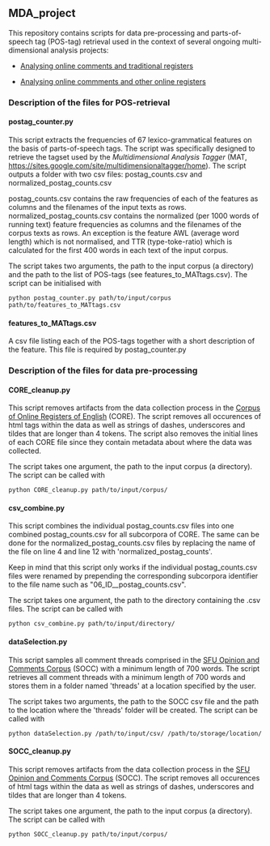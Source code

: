 ## MDA_project

This repository contains scripts for data pre-processing and parts-of-speech tag (POS-tag) retrieval used in the context of several ongoing multi-dimensional analysis projects:

* [Analysing online comments and traditional registers](https://github.com/sfu-discourse-lab/MDA-OnlineComments)

* [Analysing online commments and other online registers](https://github.com/sfu-discourse-lab/MDA-OnlineRegisters)

### Description of the files for POS-retrieval

#### postag_counter.py

This script extracts the frequencies of 67 lexico-grammatical features on the basis of parts-of-speech tags. The script was specifically designed to retrieve the tagset used by the *Multidimensional Analysis Tagger* (MAT, https://sites.google.com/site/multidimensionaltagger/home). The script outputs a folder with two csv files: postag_counts.csv and normalized_postag_counts.csv

postag_counts.csv contains the raw frequencies of each of the features as columns and the filenames of the input texts as rows. normalized_postag_counts.csv contains the normalized (per 1000 words of running text) feature frequencies as columns and the filenames of the corpus texts as rows. An exception is the feature AWL (average word length) which is not normalised, and TTR (type-toke-ratio) which is calculated for the first 400 words in each text of the input corpus.

The script takes two arguments, the path to the input corpus (a directory) and the path to the list of POS-tags (see features_to_MATtags.csv). The script can be initialised with
  
    python postag_counter.py path/to/input/corpus path/to/features_to_MATtags.csv


#### features_to_MATtags.csv

A csv file listing each of the POS-tags together with a short description of the feature. This file is required by postag_counter.py

### Description of the files for data pre-processing

#### CORE_cleanup.py

This script removes artifacts from the data collection process in the [Corpus of Online Registers of English](https://www.english-corpora.org/core/) (CORE). The script removes all occurences of html tags within the data as well as strings of dashes, underscores and tildes that are longer than 4 tokens. The script also removes the initial lines of each CORE file since they contain metadata about where the data was collected.

The script takes one argument, the path to the input corpus (a directory). The script can be called with 

    python CORE_cleanup.py path/to/input/corpus/

#### csv_combine.py

This script combines the individual postag_counts.csv files into one combined postag_counts.csv for all subcorpora of CORE. The same can be done for the normalized_postag_counts.csv files by replacing the name of the file on line 4 and line 12 with 'normalized_postag_counts'.

Keep in mind that this script only works if the individual postag_counts.csv files were renamed by prepending the corresponding subcorpora identifier to the file name such as "06_ID__postag_counts.csv".

The script takes one argument, the path to the directory containing the .csv files. The script can be called with

    python csv_combine.py path/to/input/directory/

#### dataSelection.py

This script samples all comment threads comprised in the [SFU Opinion and Comments Corpus](https://github.com/sfu-discourse-lab/SOCC) (SOCC) with a minimum length of 700 words. The script retrieves all comment threads with a minimum length of 700 words and stores them in a folder named 'threads' at a location specified by the user.

The script takes two arguments, the path to the SOCC csv file and the path to the location where the 'threads' folder will be created. The script can be called with

    python dataSelection.py /path/to/input/csv/ /path/to/storage/location/

#### SOCC_cleanup.py

This script removes artifacts from the data collection process in the [SFU Opinion and Comments Corpus](https://github.com/sfu-discourse-lab/SOCC) (SOCC). The script removes all occurences of html tags within the data as well as strings of dashes, underscores and tildes that are longer than 4 tokens.

The script takes one argument, the path to the input corpus (a directory). The script can be called with 

    python SOCC_cleanup.py path/to/input/corpus/



